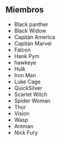 ## Miembros

* Black panther
* Black Widow
* Capitán America
* Capitán Marvel
* Falcon
* Hank Pym
* hawkeye
* Hulk
* Iron Man
* Luke Cage
* QuickSilver
* Scarlet Witch
* Spider Woman
* Thor
* Vision
* Wasp
* Antman
* Nick Fury